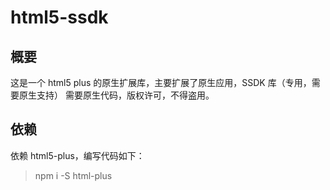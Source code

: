 # html5-ssdk

## 概要

这是一个 html5 plus 的原生扩展库，主要扩展了原生应用，SSDK 库（专用，需要原生支持）
需要原生代码，版权许可，不得盗用。

## 依赖

依赖 html5-plus，编写代码如下：

> npm i -S html-plus

